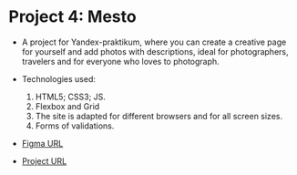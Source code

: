 # Project 4: Mesto

* A project for Yandex-praktikum, where you can create a creative page for yourself and add photos with descriptions, ideal for photographers, travelers and for everyone who loves to photograph.

* Technologies used:
  1. HTML5; CSS3; JS.
  2. Flexbox and Grid
  3. The site is adapted for different browsers and for all screen sizes.
  4. Forms of validations.


* [Figma URL](https://www.figma.com/file/StZjf8HnoeLdiXS7dYrLAh/JavaScript.-Sprint-4)

* [Project URL](https://mgerikos.github.io/mesto/)



